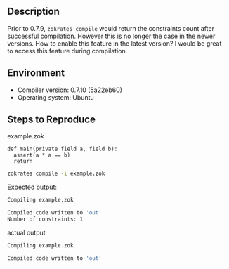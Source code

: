 ## Description
Prior to 0.7.9, ```zokrates compile``` would return the constraints count after successful compilation. However this is no longer the case in the newer versions. How to enable this feature in the latest version? I would be great to access this feature during compilation.


## Environment

- Compiler version: 0.7.10 (5a22eb60)
- Operating system: Ubuntu

## Steps to Reproduce
example.zok
```zokrates
def main(private field a, field b):
  assert(a * a == b)
  return
```

```bash
zokrates compile -i example.zok
```

Expected output:
```bash
Compiling example.zok

Compiled code written to 'out'
Number of constraints: 1
```

actual output
```bash
Compiling example.zok

Compiled code written to 'out'
```
